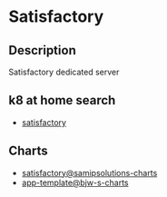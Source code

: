 # Satisfactory

## Description

Satisfactory dedicated server

## k8 at home search

- [satisfactory](https://nanne.dev/k8s-at-home-search/#/satisfactory)

## Charts

- [satisfactory@samipsolutions-charts](https://helm.samipsolutions.fi/)
- [app-template@bjw-s-charts](https://bjw-s.github.io/helm-charts/)
